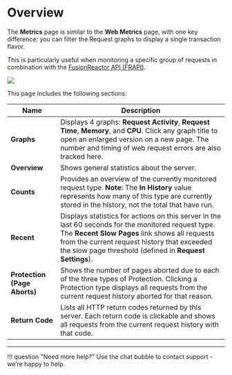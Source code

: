 # Overview

The **Metrics** page is similar to the **Web Metrics** page, with one key difference: you can filter the Request graphs to display a single transaction flavor.

This is particularly useful when monitoring a specific group of requests in combination with the [FusionReactor API (FRAPI)](/Data-insights/Extras/FRAPI/).

![](/attachments/245549307/245549314.png)

This page includes the following sections:

| Name                         | Description                                                                                                                                                                                                                                                       |
| ---------------------------- | ----------------------------------------------------------------------------------------------------------------------------------------------------------------------------------------------------------------------------------------------------------------- |
| **Graphs**                   | Displays 4 graphs: **Request Activity**, **Request Time**, **Memory**, and **CPU**. Click any graph title to open an enlarged version on a new page. The number and timing of web request errors are also tracked here.                                           |
| **Overview**                 | Shows general statistics about the server.                                                                                                                                                                                                                        |
| **Counts**                   | Provides an overview of the currently monitored request type. **Note:** The **In History** value represents how many of this type are currently stored in the history, not the total that have run.                                                               |
| **Recent**                   | Displays statistics for actions on this server in the last 60 seconds for the monitored request type. The **Recent Slow Pages** link shows all requests from the current request history that exceeded the slow page threshold (defined in **Request Settings**). |
| **Protection (Page Aborts)** | Shows the number of pages aborted due to each of the three types of Protection. Clicking a Protection type displays all requests from the current request history aborted for that reason.                                                                        |
| **Return Code**              | Lists all HTTP return codes returned by this server. Each return code is clickable and shows all requests from the current request history with that code.                                                                                                        |


___

!!! question "Need more help?"
    Use the chat bubble to contact support - we’re happy to help.